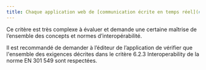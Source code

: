 ```yaml
---
title: Chaque application web de [communication écrite en temps réel](#communication-ecrite-en-temps-reel) qui peut interagir avec d’autres applications de [communication écrite en temps réel](#communication-ecrite-en-temps-reel) respecte-t-elle les règles d’interopérabilité en vigueur ?
---
```


Ce critère est très complexe à évaluer et demande une certaine maîtrise de l’ensemble des concepts et normes d’interopérabilité. 

Il est recommandé de demander à l’éditeur de l’application de vérifier que l'ensemble des exigences décrites dans le critère 6.2.3 <span lang="en">Interoperability</span> de la norme EN 301 549 sont respectées.
